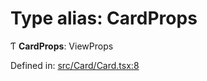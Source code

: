 # Type alias: CardProps

Ƭ **CardProps**: ViewProps

Defined in: [src/Card/Card.tsx:8](https://github.com/minimal-ui/minimal-ui/blob/main/packages/minimalui/src/Card/Card.tsx#L8)
